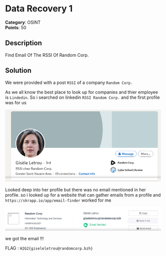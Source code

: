 # Data Recovery 1

**Category**: OSINT \
**Points**: 50

## Description

Find Email Of The RSSI Of Random Corp.

## Solution

We were provided with a post `RSSI` of a company `Random Corp.` 

As we all know the best place to look up for companies and thier employee is `Lindedin`. So i searched on linkedin `RSSI Random Corp.` and the first profile was for us

![](linkedin.png)

Looked deep into her profile but there was no email mentioned in her profile. so i looked up for a website that can gather emails from a profile
and `https://skrapp.io/app/email-finder` worked for me

![](skrapp.png)

we got the email !!!

FLAG : `H2G2{giseleletrou@randomcorp.bzh}`

